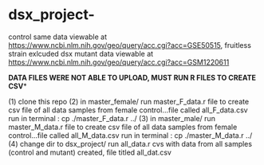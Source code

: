 # dsx_project-
control same data viewable at https://www.ncbi.nlm.nih.gov/geo/query/acc.cgi?acc=GSE50515, fruitless strain exlcuded 
dsx mutant data viewable at https://www.ncbi.nlm.nih.gov/geo/query/acc.cgi?acc=GSM1220611

**DATA FILES WERE NOT ABLE TO UPLOAD, MUST RUN R FILES TO CREATE CSV***

(1) clone this repo 
(2) in master_female/
      run master_F_data.r file to create csv file of all data samples from female control...file called all_F_data.csv
      run in terminal : cp ./master_F_data.r ../
(3) in master_male/ 
      run master_M_data.r file to create csv file of all data samples from female control...file called all_M_data.csv
      run in terminal : cp ./master_M_data.r ../
(4) change dir to dsx_project/
    run all_data.r 
    cvs with data from all samples (control and mutant) created, file titled all_dat.csv
